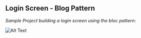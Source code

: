 
## Login Screen - Blog Pattern

*Sample Project building a login screen using the bloc pattern*:

![Alt Text](https://i.ibb.co/8BxgQqb/flutter-login-bloc.gif)
